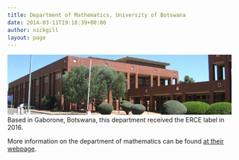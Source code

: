 ```yaml
---
title: Department of Mathematics, University of Botswana
date: 2014-03-11T19:18:39+00:00
author: nickgill
layout: page
---
```


<img src = "ub.jpg" style="width: 600px;" style="align: center"><br>
Based in Gaborone, Botswana, this department received the ERCE label in 2016.

More information on the department of mathematics can be found <a href = "http://www.ub.bw/home/ac/1/fac/1/faculty-of-science/">at their webpage</a>.


